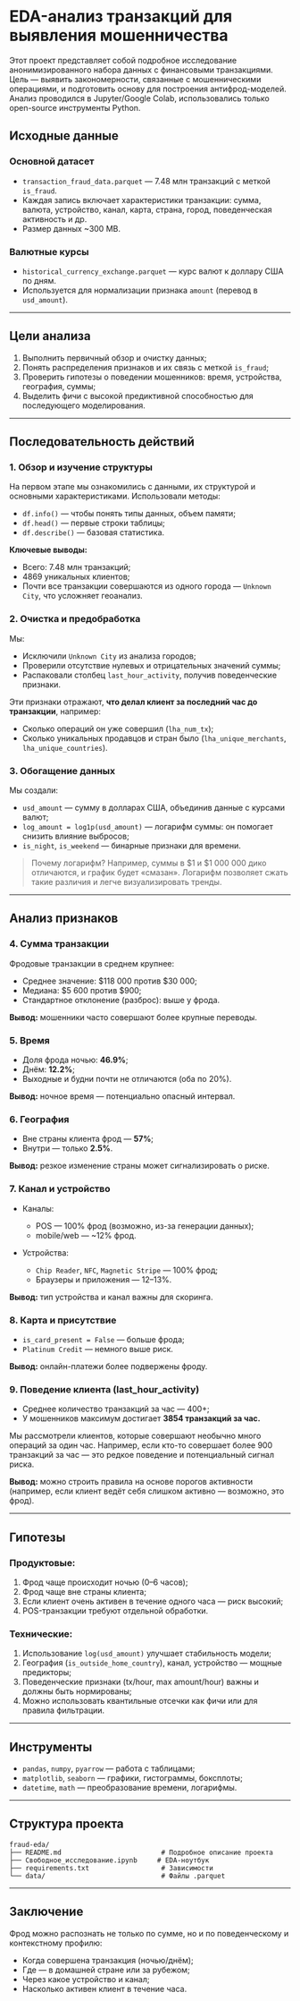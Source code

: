 # EDA-анализ транзакций для выявления мошенничества

Этот проект представляет собой подробное исследование анонимизированного набора данных с финансовыми транзакциями. Цель — выявить закономерности, связанные с мошенническими операциями, и подготовить основу для построения антифрод-моделей. Анализ проводился в Jupyter/Google Colab, использовались только open-source инструменты Python.

## Исходные данные

### Основной датасет

- `transaction_fraud_data.parquet` — 7.48 млн транзакций с меткой `is_fraud`.
- Каждая запись включает характеристики транзакции: сумма, валюта, устройство, канал, карта, страна, город, поведенческая активность и др.
- Размер данных \~300 MB.

### Валютные курсы

- `historical_currency_exchange.parquet` — курс валют к доллару США по дням.
- Используется для нормализации признака `amount` (перевод в `usd_amount`).

---

## Цели анализа

1. Выполнить первичный обзор и очистку данных;
2. Понять распределения признаков и их связь с меткой `is_fraud`;
3. Проверить гипотезы о поведении мошенников: время, устройства, география, суммы;
4. Выделить фичи с высокой предиктивной способностью для последующего моделирования.

---

## Последовательность действий

### 1. Обзор и изучение структуры

На первом этапе мы ознакомились с данными, их структурой и основными характеристиками. Использовали методы:

- `df.info()` — чтобы понять типы данных, объем памяти;
- `df.head()` — первые строки таблицы;
- `df.describe()` — базовая статистика.

**Ключевые выводы:**

- Всего: 7.48 млн транзакций;
- 4869 уникальных клиентов;
- Почти все транзакции совершаются из одного города — `Unknown City`, что усложняет геоанализ.

### 2. Очистка и предобработка

Мы:

- Исключили `Unknown City` из анализа городов;
- Проверили отсутствие нулевых и отрицательных значений суммы;
- Распаковали столбец `last_hour_activity`, получив поведенческие признаки.

Эти признаки отражают, **что делал клиент за последний час до транзакции**, например:

- Сколько операций он уже совершил (`lha_num_tx`);
- Сколько уникальных продавцов и стран было (`lha_unique_merchants`, `lha_unique_countries`).

### 3. Обогащение данных

Мы создали:

- `usd_amount` — сумму в долларах США, объединив данные с курсами валют;
- `log_amount = log1p(usd_amount)` — логарифм суммы: он помогает снизить влияние выбросов;
- `is_night`, `is_weekend` — бинарные признаки для времени.

> Почему логарифм? Например, суммы в \$1 и \$1 000 000 дико отличаются, и график будет «смазан». Логарифм позволяет сжать такие различия и легче визуализировать тренды.

---

## Анализ признаков

### 4. Сумма транзакции

Фродовые транзакции в среднем крупнее:

- Среднее значение: \$118 000 против \$30 000;
- Медиана: \$5 600 против \$900;
- Стандартное отклонение (разброс): выше у фрода.

**Вывод:** мошенники часто совершают более крупные переводы.

### 5. Время

- Доля фрода ночью: **46.9%**;
- Днём: **12.2%**;
- Выходные и будни почти не отличаются (оба по 20%).

**Вывод:** ночное время — потенциально опасный интервал.

### 6. География

- Вне страны клиента фрод — **57%**;
- Внутри — только **2.5%**.

**Вывод:** резкое изменение страны может сигнализировать о риске.

### 7. Канал и устройство

- Каналы:

  - POS — 100% фрод (возможно, из-за генерации данных);
  - mobile/web — \~12% фрод.

- Устройства:

  - `Chip Reader`, `NFC`, `Magnetic Stripe` — 100% фрод;
  - Браузеры и приложения — 12–13%.

**Вывод:** тип устройства и канал важны для скоринга.

### 8. Карта и присутствие

- `is_card_present = False` — больше фрода;
- `Platinum Credit` — немного выше риск.

**Вывод:** онлайн-платежи более подвержены фроду.

### 9. Поведение клиента (last\_hour\_activity)

- Среднее количество транзакций за час — 400+;
- У мошенников максимум достигает **3854 транзакций за час.**

Мы рассмотрели клиентов, которые совершают необычно много операций за один час. Например, если кто-то совершает более 900 транзакций за час — это редкое поведение и потенциальный сигнал риска.

**Вывод:** можно строить правила на основе порогов активности (например, если клиент ведёт себя слишком активно — возможно, это фрод).

---

## Гипотезы

### Продуктовые:

1. Фрод чаще происходит ночью (0–6 часов);
2. Фрод чаще вне страны клиента;
3. Если клиент очень активен в течение одного часа — риск высокий;
4. POS-транзакции требуют отдельной обработки.

### Технические:

1. Использование `log(usd_amount)` улучшает стабильность модели;
2. География (`is_outside_home_country`), канал, устройство — мощные предикторы;
3. Поведенческие признаки (tx/hour, max amount/hour) важны и должны быть нормированы;
4. Можно использовать квантильные отсечки как фичи или для правила фильтрации.

---

## Инструменты

- `pandas`, `numpy`, `pyarrow` — работа с таблицами;
- `matplotlib`, `seaborn` — графики, гистограммы, боксплоты;
- `datetime`, `math` — преобразование времени, логарифмы.

---

## Структура проекта

```
fraud-eda/
├── README.md                         # Подробное описание проекта
├── Свободное_исследование.ipynb     # EDA-ноутбук
├── requirements.txt                  # Зависимости
└── data/                             # Файлы .parquet
```

---

## Заключение

Фрод можно распознать не только по сумме, но и по поведенческому и контекстному профилю:

- Когда совершена транзакция (ночью/днём);
- Где — в домашней стране или за рубежом;
- Через какое устройство и канал;
- Насколько активен клиент в течение часа.


